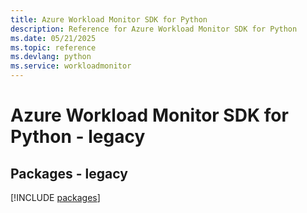 ```yaml
---
title: Azure Workload Monitor SDK for Python
description: Reference for Azure Workload Monitor SDK for Python
ms.date: 05/21/2025
ms.topic: reference
ms.devlang: python
ms.service: workloadmonitor
---
```

# Azure Workload Monitor SDK for Python - legacy
## Packages - legacy
[!INCLUDE [packages](workload-monitor-index.md)]